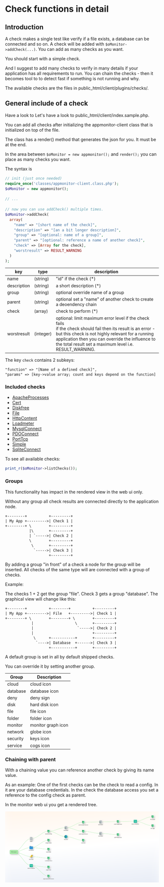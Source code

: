 # Check functions in detail #

## Introduction ##

A check makes a single test like verify if a file exists, a database can be connected and so on. A check will be added with `$oMonitor->addCheck(...)`. You can add as many checks as you want.

You should start with a simple check.

And I suggest to add many checks to verify in many details if your application has all requirements to run. You can chain the checks - then it becomes tool to to detect fast if something is not running and why.

The available checks are the files in public_html/client/plugins/checks/.

## General include of a check ##

Have a look to Let's have a look to public_html/client/index.sample.php.

You can add all checks after initializing the appmonitor-client class that
is initialized on top of the file.

The class has a render() method that generates the json for you. It must be at the end.

In the area between `$oMonitor = new appmonitor();` and `render();` you can place
as many checks you want.

The syntax is

```php
// init (just once needed)
require_once('classes/appmonitor-client.class.php');
$oMonitor = new appmonitor();

// ...

// now you can use addCheck() multiple times.
$oMonitor->addCheck(
  array(
    "name" => "[short name of the check]",
    "description" => "[an a bit longer description]",
    "group" => "[optional: name of a group]",
    "parent" => "[optional: reference a name of another check]",
    "check" => [Array for the check],
    "worstresult" => RESULT_WARNING
  )
);
```

| key        | type     | description |
|---         |---       |---
|name        |(string)  | "id" if the check <span class="required">(*)</span>|
|description |(string)  | a short description <span class="required">(*)</span>|
|group       |(string)  | optional override name of a group |
|parent      |(string)  | optional set a "name" of another check to create a deoendency chain |
|check       |(array)   | check to perform <span class="required">(*)</span>|
|worstresult |(integer) | optional: limit maximum error level if the check fails<br>if the check should fail then its result is an error - but this check is not highly relevant for a running application then you can override the influence to the total result set a maximum level i.e. RESULT_WARNING.|


The key `check` contains 2 subkeys:

	"function" => "[Name of a defined check]",
	"params" => [key->value array; count and keys depend on the function]


### Included checks ###

- [ApacheProcesses](60_Plugins/20_Checks/apacheprocesses.md)
- [Cert](60_Plugins/20_Checks/cert.md)
- [Diskfree](60_Plugins/20_Checks/diskfree.md)
- [File](60_Plugins/20_Checks/file.md)
- [HttpContent](60_Plugins/20_Checks/httpcontent.md)
- [Loadmeter](60_Plugins/20_Checks/loadmeter.md)
- [MysqlConnect](60_Plugins/20_Checks/mysqlconnect.md)
- [PDOConnect](60_Plugins/20_Checks/pdoconnect.md)
- [PortTcp](60_Plugins/20_Checks/porttcp.md)
- [Simple](60_Plugins/20_Checks/simple.md)
- [SqliteConnect](60_Plugins/20_Checks/sqliteconnect.md)

To see all available checks:

```php
print_r($oMonitor->listChecks());
```

### Groups ###

This functionality has impact in the rendered view in the web ui only.

Without any group all check results are connected directly to the application node.

```text
+--------+          +---------+    
| My App +--------->| Check 1 |
+--------+ \        +---------+
           |\       +---------+
           | `----->| Check 2 |
           \        +---------+
            \       +---------+
             `----->| Check 3 |
                    +---------+  
```

By adding a group "in front" of a check a node for the group will be inserted. All checks of the same type will are connected with a group of checks.

Example:

The checks 1 + 2 get the group "file". Check 3 gets a group "database". The graphical view will change like this:

```text
+--------+          +--------+          +---------+    
| My App +--------->| File   +--------->| Check 1 |
+--------+ \        +--------+ \        +---------+
            |                   \       +---------+
            |                    `----->| Check 2 |
            |                           +---------+
             \      +-----------+       +---------+
              `---->| Database  +------>| Check 3 |
                    +-----------+       +---------+
```

A default group is set in all by default shipped checks.

You can override it by setting another group.

| Group      | Description |
|---         |---
| cloud      | cloud icon |
| database   | database icon |
| deny       | deny sign |
| disk       | hard disk icon |
| file       | file icon |
| folder     | folder icon |
| monitor    | monitor graph icon |
| network    | globe icon |
| security   | keys icon |
| service    | cogs icon |

### Chaining with parent ###

With a chaining value you can reference another check by giving its name value.

As an example: One of the first checks can be the check to read a config. In it are your database credentials. In the check the database access you set a reference to the config check as parent.

In the monitor web ui you get a rendered tree.

![Client](../images/server_web_app_graph.png "Using groups and parents result in chains in the graphical view")
